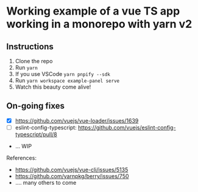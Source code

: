 # Working example of a vue TS app working in a monorepo with yarn v2

## Instructions
1. Clone the repo
2. Run `yarn`
3. If you use VSCode `yarn pnpify --sdk`
4. Run `yarn workspace example-panel serve`
5. Watch this beauty come alive!

## On-going fixes
- [x] https://github.com/vuejs/vue-loader/issues/1639
- [ ] eslint-config-typescript: https://github.com/vuejs/eslint-config-typescript/pull/8
- ... WIP

References: 
- https://github.com/vuejs/vue-cli/issues/5135
- https://github.com/yarnpkg/berry/issues/750
- .... many others to come